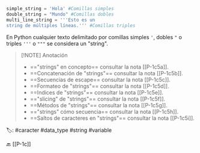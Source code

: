 ```python title:string.py
simple_string = 'Hola' #Comillas simples
double_string = "Mundo" #Comillas dobles
multi_line_string = '''Esto es un
string de múltiples líneas.''' #Comillas triples
```

En Python cualquier texto delimitado por comillas simples `'`, dobles `"` o triples `'''` o `"""` se considera un "string".

> [!NOTE] Anotación
> - =="strings" en concepto== consultar la nota [[P-1c5a]].
> - ==Concatenación de "strings"== consultar la nota [[P-1c5b]].
> - ==Secuencias de escape== consultar la nota [[P-1c5c]].
> - ==Formateo de "strings"== consultar la nota [[P-1c5d]].
> - ==Indices de "strings"== consultar la nota [[P-1c5e]].
> - =="slicing" de "strings"== consultar la nota [[P-1c5f]].
> - ==Métodos de "strings"== consultar la nota [[P-1c5g]].
> - =="strings" cómo secuencia== consultar la nota [[P-1c5h]].
> - ==Saltos de caracteres en "strings"== consultar la nota [[P-1c5i]].

🏷️: #caracter #data_type #string #variable 

🔙 [[P-1c]]